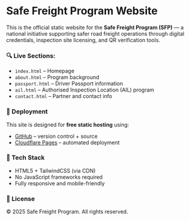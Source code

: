 # Safe Freight Program Website

This is the official static website for the **Safe Freight Program (SFP)** — a national initiative supporting safer road freight operations through digital credentials, inspection site licensing, and QR verification tools.

### 🔍 Live Sections:
- `index.html` – Homepage
- `about.html` – Program background
- `passport.html` – Driver Passport information
- `ail.html` – Authorised Inspection Location (AIL) program
- `contact.html` – Partner and contact info

### 🚀 Deployment
This site is designed for **free static hosting** using:
- [GitHub](https://github.com) – version control + source
- [Cloudflare Pages](https://pages.cloudflare.com) – automated deployment

### 🎨 Tech Stack
- HTML5 + TailwindCSS (via CDN)
- No JavaScript frameworks required
- Fully responsive and mobile-friendly

### 📄 License
© 2025 Safe Freight Program. All rights reserved.
